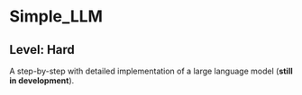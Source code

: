 # Simple_LLM
## Level: Hard

A step-by-step with detailed implementation of a large language model (__still in development__).
